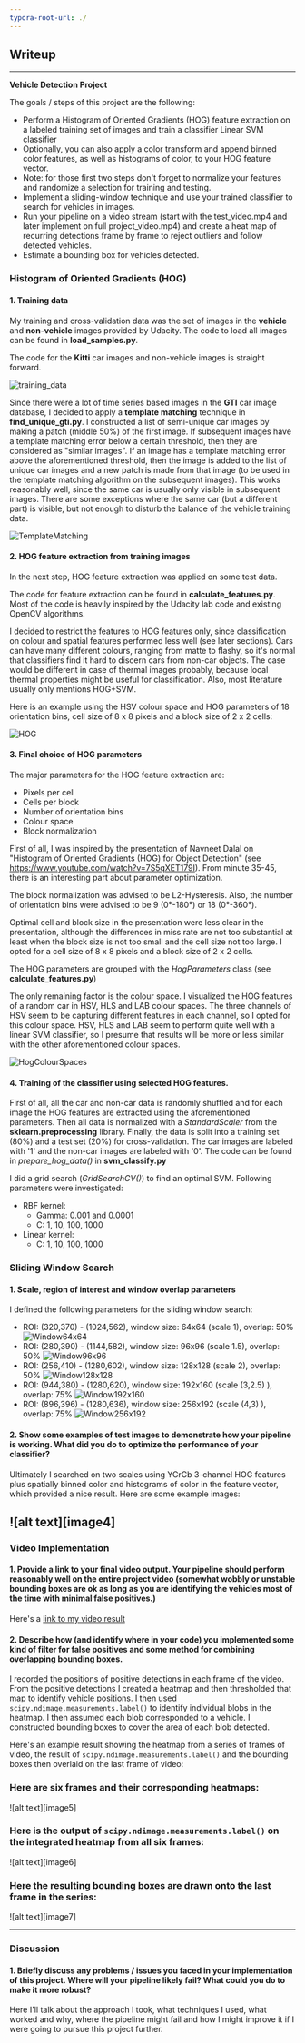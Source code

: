 ```yaml
---
typora-root-url: ./
---
```


## Writeup
---

**Vehicle Detection Project**

The goals / steps of this project are the following:

* Perform a Histogram of Oriented Gradients (HOG) feature extraction on a labeled training set of images and train a classifier Linear SVM classifier
* Optionally, you can also apply a color transform and append binned color features, as well as histograms of color, to your HOG feature vector. 
* Note: for those first two steps don't forget to normalize your features and randomize a selection for training and testing.
* Implement a sliding-window technique and use your trained classifier to search for vehicles in images.
* Run your pipeline on a video stream (start with the test_video.mp4 and later implement on full project_video.mp4) and create a heat map of recurring detections frame by frame to reject outliers and follow detected vehicles.
* Estimate a bounding box for vehicles detected.

### Histogram of Oriented Gradients (HOG)

#### 1. Training data

My training and cross-validation data was the set of images in the **vehicle** and **non-vehicle** images provided by Udacity. The code to load all images can be found in **load_samples.py**.

The code for the **Kitti** car images and non-vehicle images is straight forward. 

![training_data](/writeup_images/training_data.JPG)

Since there were a lot of time series based images in the **GTI** car image database, I decided to apply a **template matching** technique in **find_unique_gti.py**. I constructed a list of semi-unique car images by making a patch (middle 50%) of the first image. If subsequent images have a template matching error below a certain threshold, then they are considered as "similar images". If an image has a template matching error above the aforementioned threshold, then the image is added to the list of unique car images and a new patch is made from that image (to be used in the template matching algorithm on the subsequent images). This works reasonably well, since the same car is usually only visible in subsequent images. There are some exceptions where the same car (but a different part) is visible, but not enough to disturb the balance of the vehicle training data.

![TemplateMatching](/writeup_images/TemplateMatching.JPG)

#### 2. HOG feature extraction from training images

In the next step, HOG feature extraction was applied on some test data. 

The code for feature extraction can be found in **calculate_features.py**. Most of the code is heavily inspired by the Udacity lab code and existing OpenCV algorithms.

I decided to restrict the features to HOG features only, since classification on colour and spatial features performed less well (see later sections). Cars can have many different colours, ranging from matte to flashy, so it's normal that classifiers find it hard to discern cars from non-car objects. The case would be different in case of thermal images probably, because local thermal properties might be useful for classification. Also, most literature usually only mentions HOG+SVM. 

Here is an example using the HSV colour space and HOG parameters of 18 orientation bins, cell size of 8 x 8 pixels and a block size of 2 x 2 cells:

![HOG](/writeup_images/HOG.JPG)

#### 3. Final choice of HOG parameters

The major parameters for the HOG feature extraction are:

- Pixels per cell
- Cells per block
- Number of orientation bins
- Colour space
- Block normalization

First of all, I was inspired by the presentation of Navneet Dalal on "Histogram of Oriented Gradients (HOG) for Object Detection" (see https://www.youtube.com/watch?v=7S5qXET179I). From minute 35-45, there is an interesting part about parameter optimization.

The block normalization was advised to be L2-Hysteresis. Also, the number of orientation bins were advised to be 9 (0°-180°) or 18 (0°-360°). 

Optimal cell and block size in the presentation were less clear in the presentation, although the differences in miss rate are not too substantial at least when the block size is not too small and the cell size not too large. I opted for a cell size of 8 x 8 pixels and a block size of 2 x 2 cells.

The HOG parameters are grouped with the *HogParameters* class (see **calculate_features.py**)

The only remaining factor is the colour space. I visualized the HOG features of a random car in HSV, HLS and LAB colour spaces. The three channels of HSV seem to be capturing different features in each channel, so I opted for this colour space. HSV, HLS and LAB seem to perform quite well with a linear SVM classifier, so I presume that results will be more or less similar with the other aforementioned colour spaces.

![HogColourSpaces](/writeup_images/HogColourSpaces.JPG)



#### 4. Training of the classifier using selected HOG features.

First of all, all the car and non-car data is randomly shuffled and for each image the HOG features are extracted using the aforementioned parameters. Then all data is normalized with a *StandardScaler* from the **sklearn.preprocessing** library. Finally, the data is split into a training set (80%) and a test set (20%) for cross-validation. The car images are labeled with '1' and the non-car images are labeled with '0'. The code can be found in *prepare_hog_data()* in **svm_classify.py**

I did a grid search (*GridSearchCV()*) to find an optimal SVM. Following parameters were investigated:

* RBF kernel:
  * Gamma:	0.001 and 0.0001
  * C: 1, 10, 100, 1000
* Linear kernel:
  * C: 1, 10, 100, 1000

### Sliding Window Search

#### 1. Scale, region of interest and window overlap parameters

I defined the following parameters for the sliding window search:

- ROI: (320,370)  - (1024,562), window size: 64x64 (scale 1), overlap: 50%
  ![Window64x64](/writeup_images/Window64x64.JPG)
- ROI: (280,390)  - (1144,582), window size: 96x96 (scale 1.5), overlap: 50%
  ![Window96x96](/writeup_images/Window96x96.JPG)
- ROI: (256,410)  - (1280,602), window size: 128x128 (scale 2), overlap: 50%
  ![Window128x128](/writeup_images/Window128x128.JPG)
- ROI: (944,380)  - (1280,620), window size: 192x160 (scale (3,2.5) ), overlap: 75%
  ![Window192x160](/writeup_images/Window192x160.JPG)
- ROI: (896,396)  - (1280,636), window size: 256x192 (scale (4,3) ), overlap: 75%
  ![Window256x192](/writeup_images/Window256x192.JPG)

#### 2. Show some examples of test images to demonstrate how your pipeline is working.  What did you do to optimize the performance of your classifier?

Ultimately I searched on two scales using YCrCb 3-channel HOG features plus spatially binned color and histograms of color in the feature vector, which provided a nice result.  Here are some example images:

![alt text][image4]
---

### Video Implementation

#### 1. Provide a link to your final video output.  Your pipeline should perform reasonably well on the entire project video (somewhat wobbly or unstable bounding boxes are ok as long as you are identifying the vehicles most of the time with minimal false positives.)
Here's a [link to my video result](./project_video.mp4)


#### 2. Describe how (and identify where in your code) you implemented some kind of filter for false positives and some method for combining overlapping bounding boxes.

I recorded the positions of positive detections in each frame of the video.  From the positive detections I created a heatmap and then thresholded that map to identify vehicle positions.  I then used `scipy.ndimage.measurements.label()` to identify individual blobs in the heatmap.  I then assumed each blob corresponded to a vehicle.  I constructed bounding boxes to cover the area of each blob detected.  

Here's an example result showing the heatmap from a series of frames of video, the result of `scipy.ndimage.measurements.label()` and the bounding boxes then overlaid on the last frame of video:

### Here are six frames and their corresponding heatmaps:

![alt text][image5]

### Here is the output of `scipy.ndimage.measurements.label()` on the integrated heatmap from all six frames:
![alt text][image6]

### Here the resulting bounding boxes are drawn onto the last frame in the series:
![alt text][image7]



---

### Discussion

#### 1. Briefly discuss any problems / issues you faced in your implementation of this project.  Where will your pipeline likely fail?  What could you do to make it more robust?

Here I'll talk about the approach I took, what techniques I used, what worked and why, where the pipeline might fail and how I might improve it if I were going to pursue this project further.  

